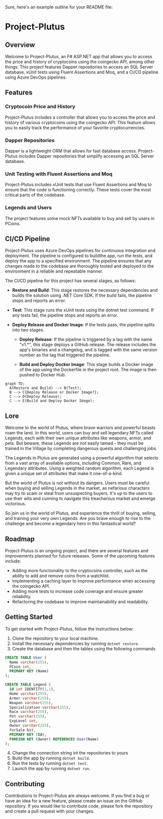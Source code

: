 Sure, here's an example outline for your README file:

# Project-Plutus

## Overview

Welcome to Project-Plutus, an F# ASP.NET app that allows you to access the price and history of cryptocoins using the coingecko API, among other things. This project features Dapper repositories to access an SQL Server database, xUnit tests using Fluent Assertions and Moq, and a CI/CD pipeline using Azure DevOps pipelines.

## Features

### Cryptocoin Price and History

Project-Plutus includes a controller that allows you to access the price and history of various cryptocoins using the coingecko API. This feature allows you to easily track the performance of your favorite cryptocurrencies.

### Dapper Repositories

Dapper is a lightweight ORM that allows for fast database access. Project-Plutus includes Dapper repositories that simplify accessing an SQL Server database.

### Unit Testing with Fluent Assertions and Moq

Project-Plutus includes xUnit tests that use Fluent Assertions and Moq to ensure that the code is functioning correctly. These tests cover the most critical parts of the codebase.

### Legends and Users

The project features some mock NFTs available to buy and sell by users in PCoins.

## CI/CD Pipeline

Project-Plutus uses Azure DevOps pipelines for continuous integration and deployment. The pipeline is configured to buildthe app, run the tests, and deploy the app to a specified environment. The pipeline ensures that any changes made to the codebase are thoroughly tested and deployed to the environment in a reliable and repeatable manner.

The CI/CD pipeline for this project has several stages, as follows:

- **Restore and Build**: This stage restores the necessary dependencies and builds the solution using .NET Core SDK. If the build fails, the pipeline stops and reports an error.

- **Test**: This stage runs the xUnit tests using the dotnet test command. If any tests fail, the pipeline stops and reports an error.

- **Deploy Release and Docker Image**: If the tests pass, the pipeline splits into two stages.

    - **Deploy Release**: If the pipeline is triggered by a tag with the name "v1.*", this stage deploys a GitHub release. The release includes the app's binaries and a changelog, and is tagged with the same version number as the tag that triggered the pipeline.

    - **Build and Deploy Docker Image**: This stage builds a Docker image of the app using the Dockerfile in the project root. The image is then pushed to Docker Hub.

```mermaid
graph TD;
  A(Restore and Build) --> B(Test);
  B --> C{Deploy Release or Docker Image?};
  C --> D(Deploy Release);
  C --> E(Build and Deploy Docker Image);
```

## Lore

Welcome to the world of Plutus, where brave warriors and powerful beasts roam the land. In this world, users can buy and sell legendary NFTs called Legends, each with their own unique attributes like weapons, armor, and pets. But beware, these Legends are not easily tamed - they must be trained in the Village by completing dangerous quests and challenging jobs.

The Legends in Plutus are generated using a powerful algorithm that selects from a vast array of available options, including Common, Rare, and Legendary attributes. Using a weighted random algorithm, each Legend is given a unique set of attributes that make it one-of-a-kind.

But the world of Plutus is not without its dangers. Users must be careful when buying and selling Legends in the market, as nefarious characters may try to scam or steal from unsuspecting buyers. It's up to the users to use their wits and cunning to navigate this treacherous market and emerge victorious.

So join us in the world of Plutus, and experience the thrill of buying, selling, and training your very own Legends. Are you brave enough to rise to the challenge and become a legendary hero in this fantastical world?

## Roadmap

Project-Plutus is an ongoing project, and there are several features and improvements planned for future releases. Some of the upcoming features include:

- Adding more functionality to the cryptocoins controller, such as the ability to add and remove coins from a watchlist.
- Implementing a caching layer to improve performance when accessing the coingecko API.
- Adding more tests to increase code coverage and ensure greater reliability.
- Refactoring the codebase to improve maintainability and readability.

## Getting Started

To get started with Project-Plutus, follow the instructions below:

1. Clone the repository to your local machine.
2. Install the necessary dependencies by running `dotnet restore`.
3. Create the database and then the tables using the following commands
```sql
CREATE TABLE User (
  Name varchar(255),
  PCoin int,
  PRIMARY KEY (Name)
);

CREATE TABLE Legend (
  Id int IDENTITY(1,1),
  Name varchar(255),
  Armor varchar(255),
  Weapon varchar(255),
  Specialization varchar(255),
  Race varchar(255),
  Pet varchar(255),
  ExpLevel int,
  Owner varchar(255),
  ForSale bit,
  PRIMARY KEY (Id),
  FOREIGN KEY (Owner) REFERENCES User(Name)
);
```
4. Change the connection string int the repositories to yours
5. Build the app by running `dotnet build`.
6. Run the tests by running `dotnet test`.
7. Launch the app by running `dotnet run`.

## Contributing

Contributions to Project-Plutus are always welcome. If you find a bug or have an idea for a new feature, please create an issue on the GitHub repository. If you would like to contribute code, please fork the repository and create a pull request with your changes.